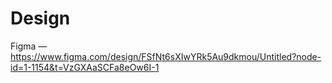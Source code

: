# Design

Figma — https://www.figma.com/design/FSfNt6sXIwYRk5Au9dkmou/Untitled?node-id=1-1154&t=VzGXAaSCFa8eOw6I-1
